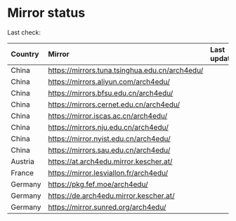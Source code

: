 <script src="./time.js"></script>
# Mirror status
Last check: <script type="text/javascript">localize(1736515614.42862);</script>

|Country|Mirror|Last update|
|:------|:-----|:----------|
|China|https://mirrors.tuna.tsinghua.edu.cn/arch4edu/|<script type="text/javascript">localize(1736491310);</script>|
|China|https://mirrors.aliyun.com/arch4edu/|<script type="text/javascript">localize(1736491310);</script>|
|China|https://mirrors.bfsu.edu.cn/arch4edu/|<script type="text/javascript">localize(1736491310);</script>|
|China|https://mirrors.cernet.edu.cn/arch4edu/|<script type="text/javascript">localize(1736491310);</script>|
|China|https://mirror.iscas.ac.cn/arch4edu/|<script type="text/javascript">localize(1736448093);</script>|
|China|https://mirrors.nju.edu.cn/arch4edu/|<script type="text/javascript">localize(1736405217);</script>|
|China|https://mirror.nyist.edu.cn/arch4edu/|<script type="text/javascript">localize(1736491310);</script>|
|China|https://mirrors.sau.edu.cn/arch4edu/|<script type="text/javascript">localize(1731653531);</script>|
|Austria|https://at.arch4edu.mirror.kescher.at/|<script type="text/javascript">localize(1736491310);</script>|
|France|https://mirror.lesviallon.fr/arch4edu/|<script type="text/javascript">localize(1736491310);</script>|
|Germany|https://pkg.fef.moe/arch4edu/|<script type="text/javascript">localize(1736491310);</script>|
|Germany|https://de.arch4edu.mirror.kescher.at/|<script type="text/javascript">localize(1736491310);</script>|
|Germany|https://mirror.sunred.org/arch4edu/|<script type="text/javascript">localize(1736491310);</script>|

<script src="./tablefilter/tablefilter.js"></script>
<script src="./table.js"></script>